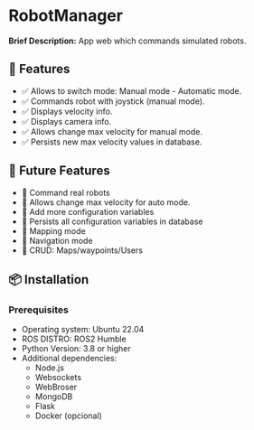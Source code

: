 # RobotManager

**Brief Description:**  App web which commands simulated robots.

## 🚀 Features

- ✅ Allows to switch mode: Manual mode - Automatic mode.
- ✅ Commands robot with joystick (manual mode).
- ✅ Displays velocity info.
- ✅ Displays camera info.
- ✅ Allows change max velocity for manual mode.
- ✅ Persists new max velocity values in database.

## 🔮 Future Features

- 🌟 Command real robots
- 🌟 Allows change max velocity for auto mode.
- 🌟 Add more configuration variables
- 🌟 Persists all configuration variables in database
- 🌟 Mapping mode
- 🌟 Navigation mode
- 🌟 CRUD: Maps/waypoints/Users

## 📦 Installation

### Prerequisites

- Operating system: Ubuntu 22.04
- ROS DISTRO: ROS2 Humble
- Python Version: 3.8 or higher
- Additional dependencies:
  - Node.js
  - Websockets
  - WebBroser
  - MongoDB
  - Flask
  - Docker (opcional)
 

